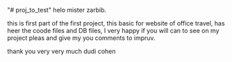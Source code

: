 "# proj_to_test" 
helo mister zarbib.

this is  first part of the first project,
this basic for website of office travel,
has heer the coode files and DB files,
I very happy if you will can to see  on my project pleas and give my you comments to impruv.


thank you very very much
dudi cohen

